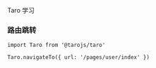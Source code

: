 Taro 学习

### 路由跳转

```tsx
import Taro from '@tarojs/taro'

Taro.navigateTo({ url: '/pages/user/index' })
```

